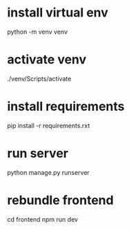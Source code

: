 # install virtual env
python -m venv venv

# activate venv
./venv/Scripts/activate
# install requirements
pip install -r requirements.rxt
# run server
python manage.py runserver
# rebundle frontend
cd frontend
npm run dev

